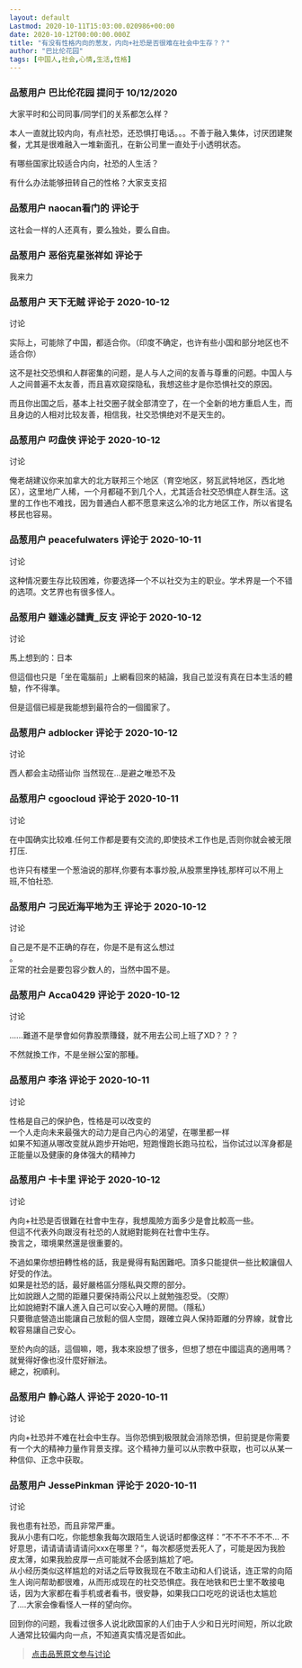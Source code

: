 ```yaml
---
layout: default
Lastmod: 2020-10-11T15:03:00.020986+00:00
date: 2020-10-12T00:00:00.000Z
title: "有没有性格内向的葱友，内向+社恐是否很难在社会中生存？？"
author: "巴比伦花园"
tags: [中国人,社会,心情,生活,性格]
---
```



### 品葱用户 **巴比伦花园** 提问于 10/12/2020
    
大家平时和公司同事/同学们的关系都怎么样？  
  
本人一直就比较内向，有点社恐，还恐惧打电话。。。不善于融入集体，讨厌团建聚餐，尤其是很难融入一堆新面孔，在新公司里一直处于小透明状态。  
  
有哪些国家比较适合内向，社恐的人生活？  
  
有什么办法能够扭转自己的性格？大家支支招
    
                

### 品葱用户 **naocan看门的** 评论于 
        
这社会一样的人还真有，要么独处，要么自由。
        
                

### 品葱用户 **恶俗克星张祥如** 评论于 
        
我来力
        
                

### 品葱用户 **天下无贼** 评论于 2020-10-12
讨论

        
实际上，可能除了中国，都适合你。（印度不确定，也许有些小国和部分地区也不适合你）  
  
这不是社交恐惧和人群密集的问题，是人与人之间的友善与尊重的问题。中国人与人之间普遍不太友善，而且喜欢窥探隐私，我想这些才是你恐惧社交的原因。  
  
而且你出国之后，基本上社交圈子就全部清空了，在一个全新的地方重启人生，而且身边的人相对比较友善，相信我，社交恐惧绝对不是天生的。
        
                

### 品葱用户 **叼盘侠** 评论于 2020-10-12
讨论

        
俺老胡建议你来加拿大的北方联邦三个地区（育空地区，努瓦武特地区，西北地区），这里地广人稀，一个月都碰不到几个人，尤其适合社交恐惧症人群生活。这里的工作也不难找，因为普通白人都不愿意来这么冷的北方地区工作，所以省提名移民也容易。
        
                

### 品葱用户 **peacefulwaters** 评论于 2020-10-11
讨论

        
这种情况要生存比较困难，你要选择一个不以社交为主的职业。学术界是一个不错的选项。文艺界也有很多怪人。
        
                

### 品葱用户 **雖遠必譴責_反支** 评论于 2020-10-12
讨论

        
馬上想到的：日本  
  
但這個也只是「坐在電腦前」上網看回來的結論，我自己並沒有真在日本生活的體驗，作不得準。  
  
但是這個已經是我能想到最符合的一個國家了。
        
                

### 品葱用户 **adblocker** 评论于 2020-10-12
讨论

        
西人都会主动搭讪你 当然现在…是避之唯恐不及
        
                

### 品葱用户 **cgoocloud** 评论于 2020-10-11
讨论

        
在中国确实比较难.任何工作都是要有交流的,即使技术工作也是,否则你就会被无限打压.  
  
也许只有楼里一个葱油说的那样,你要有本事炒股,从股票里挣钱,那样可以不用上班,不怕社恐.
        
                

### 品葱用户 **刁民近海平地为王** 评论于 2020-10-12
讨论

        
自己是不是不正确的存在，你是不是有这么想过  
。  
正常的社会是要包容少数人的，当然中国不是。
        
                

### 品葱用户 **Acca0429** 评论于 2020-10-12
讨论

        
......難道不是學會如何靠股票賺錢，就不用去公司上班了XD？？？  
  
不然就換工作，不是坐辦公室的那種。
        
                

### 品葱用户 **李洛** 评论于 2020-10-11
讨论

        
性格是自己的保护色，性格是可以改变的  
一个人走向未来最强大的动力是自己内心的渴望，在哪里都一样  
如果不知道从哪改变就从跑步开始吧，短跑慢跑长跑马拉松，当你试过以浑身都是正能量以及健康的身体强大的精神力
        
                

### 品葱用户 **卡卡里** 评论于 2020-10-12
讨论

        
內向+社恐是否很難在社會中生存，我想風險方面多少是會比較高一些。  
但這不代表外向跟沒有社恐的人就絕對能夠在社會中生存。  
換言之，環境果然還是很重要的。  
  
不過如果你想扭轉性格的話，我是覺得有點困難吧。頂多只能提供一些比較讓個人好受的作法。  
如果是社恐的話，最好嚴格區分隱私與交際的部分。  
比如說跟人之間的距離只要保持兩公尺以上就勉強忍受。（交際）  
比如說絕對不讓人進入自己可以安心入睡的房間。（隱私）  
只要徹底營造出能讓自己放鬆的個人空間，跟確立與人保持距離的分界線，就會比較容易讓自己安心。  
  
至於內向的話，這個嘛，嗯，我本來設想了很多，但想了想在中國這真的適用嗎？就覺得好像也沒什麼好辦法。  
總之，祝順利。
        
                

### 品葱用户 **静心路人** 评论于 2020-10-11
讨论

        
内向+社恐并不难在社会中生存。当你恐惧到极限就会消除恐惧，但前提是你需要有一个大的精神力量作背景支撑。这个精神力量可以从宗教中获取，也可以从某一种信仰、正念中获取。
        
                

### 品葱用户 **JessePinkman** 评论于 2020-10-11
讨论

        
我也患有社恐，而且非常严重。  
我从小患有口吃，你能想象我每次跟陌生人说话时都像这样：”不不不不不不... 不好意思，请请请请请请问xxx在哪里？“，每次都感觉丢死人了，可能是因为我脸皮太薄，如果我脸皮厚一点可能就不会感到尴尬了吧。  
从小经历类似这样尴尬的对话之后导致我现在不敢主动和人们说话，连正常的向陌生人询问帮助都很难，从而形成现在的社交恐惧症。我在地铁和巴士里不敢接电话，因为大家都在看手机或者看书，很安静，如果我口口吃吃的说话也太尴尬了....大家会像看怪人一样的望向你。  
  
回到你的问题，我看过很多人说北欧国家的人们由于人少和日光时间短，所以北欧人通常比较偏内向一点，不知道真实情况是否如此。
        
                





> [点击品葱原文参与讨论](https://pincong.rocks/question/32066)

